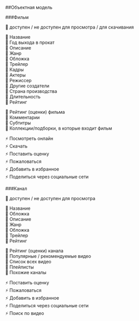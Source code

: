 ##Объектная модель

###Фильм

🚥 доступен / не доступен для просмотра / для скачивания<br>

🔸 Название<br>
🔸 Год выхода в прокат<br>
🔸 Описание<br>
🔸 Жанр<br>
🔸 Обложка<br>
🔸 Трейлер<br>
🔸 Кадры<br>
🔸 Актеры<br>
🔸 Режиссер<br>
🔸 Другие создатели<br>
🔸 Страна производства<br>
🔸 Длительность<br>
🔸 Рейтинг<br>

🔶 Рейтинг (оценки) фильма<br>
🔶 Комментарии<br>
🔶 Субтитры<br>
🔶 Коллекции/подборки, в которые входит фильм<br>

⚡️ Посмотреть онлайн <br>
⚡️ Скачать <br>
⚡️ Поставить оценку <br>
⚡️ Пожаловаться <br>
⚡️ Добавить в избранное <br>
⚡️ Поделиться через социальные сети <br>


###Канал

🚥 доступен / не доступен для просмотра<br>

🔸 Название<br>
🔸 Обложка<br>
🔸 Описание<br>
🔸 Жанр<br>
🔸 Обложка<br>
🔸 Трейлер<br>
🔸 Рейтинг<br>

🔶 Рейтинг (оценки) канала<br>
🔶 Популярные / рекомендуемые видео<br>
🔶 Список всех видео<br>
🔶 Плейлисты<br>
🔶 Похожие каналы<br>

⚡️ Поставить оценку <br>
⚡️ Пожаловаться <br>
⚡️ Добавить в избранное <br>
⚡️ Поделиться через социальные сети <br>
⚡️ Поиск по видео <br>

